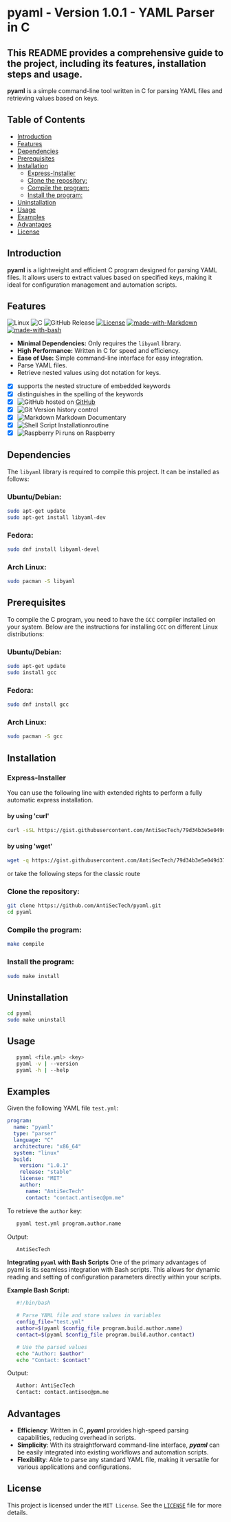 # pyaml - Version 1.0.1 - YAML Parser in C
This README provides a comprehensive guide to the project, including its features, installation steps and usage.
---
**pyaml** is a simple command-line tool written in C for parsing YAML files and retrieving values based on keys.

## Table of Contents
  - [Introduction](#introduction)
  - [Features](#features)
  - [Dependencies](#dependencies)
  - [Prerequisites](#prerequisites)
  - [Installation](#installation)
    - [Express-Installer](#express-installer)
    - [Clone the repository:](#clone-the-repository)
    - [Compile the program:](#compile-the-program)
    - [Install the program:](#install-the-program)
  - [Uninstallation](#uninstallation)
  - [Usage](#usage)
  - [Examples](#examples)
  - [Advantages](#advantages)
  - [License](#license)

## Introduction
**pyaml** is a lightweight and efficient C program designed for parsing YAML files. It allows users to extract values based on specified keys, making it ideal for configuration management and automation scripts.

## Features
![Linux](https://img.shields.io/badge/Linux-FCC624?style=for-the-badge&logo=linux&logoColor=black)
![C](https://img.shields.io/badge/c-%2300599C.svg?style=for-the-badge&logo=c&logoColor=white)
![GitHub Release](https://img.shields.io/github/v/release/AntiSecTech/pyaml)
[![License](https://img.shields.io/badge/License-MIT-blue.svg)](LICENSE)
[![made-with-Markdown](https://img.shields.io/badge/Made%20with-Markdown-1f425f.svg)](http://commonmark.org)
[![made-with-bash](https://img.shields.io/badge/Made%20with-Bash-1f425f.svg)](https://www.gnu.org/software/bash/)

- **Minimal Dependencies:** Only requires the `libyaml` library.
- **High Performance:** Written in C for speed and efficiency.
- **Ease of Use:** Simple command-line interface for easy integration.
- Parse YAML files.
- Retrieve nested values using dot notation for keys.

* [X] supports the nested structure of embedded keywords
* [X] distinguishes in the spelling of the keywords
* [X] ![GitHub](https://img.shields.io/badge/github-%23121011.svg?style=for-the-badge&logo=github&logoColor=white) hosted on [GitHub](https://github.com/AntiSecTech/pyaml)
* [X] ![Git](https://img.shields.io/badge/git-%23F05033.svg?style=for-the-badge&logo=git&logoColor=white) Version history control
* [X] ![Markdown](https://img.shields.io/badge/markdown-%23000000.svg?style=for-the-badge&logo=markdown&logoColor=white) Markdown Documentary
* [X] ![Shell Script](https://img.shields.io/badge/shell_script-%23121011.svg?style=for-the-badge&logo=gnu-bash&logoColor=white) Installationroutine
* [X] ![Raspberry Pi](https://img.shields.io/badge/-RaspberryPi-C51A4A?style=for-the-badge&logo=Raspberry-Pi) runs on Raspberry

## Dependencies
The `libyaml` library is required to compile this project. It can be installed as follows:
### Ubuntu/Debian:
```sh
sudo apt-get update
sudo apt-get install libyaml-dev
```
### Fedora:

```sh
sudo dnf install libyaml-devel
```
### Arch Linux:
```sh
sudo pacman -S libyaml
```

## Prerequisites
To compile the C program, you need to have the `GCC` compiler installed on your system. Below are the instructions for installing `GCC` on different Linux distributions:
### Ubuntu/Debian:
```sh
sudo apt-get update
sudo install gcc
```
### Fedora:

```sh
sudo dnf install gcc
```
### Arch Linux:
```sh
sudo pacman -S gcc
```

## Installation
### Express-Installer
You can use the following line with extended rights to perform a fully automatic express installation.
#### by using 'curl'
```sh
curl -sSL https://gist.githubusercontent.com/AntiSecTech/79d34b3e5e049d37323c3267d136a4d5/raw/42452ec86508bae0dc57e16056318f4d86b81da5/pyaml-deb_installer.sh -o pyaml-installer.sh && chmod +x ./pyaml-installer.sh && ./pyaml-installer.sh
```
#### by using 'wget'
```sh
wget -q https://gist.githubusercontent.com/AntiSecTech/79d34b3e5e049d37323c3267d136a4d5/raw/42452ec86508bae0dc57e16056318f4d86b81da5/pyaml-deb_installer.sh -O pyaml-installer.sh && chmod +x ./pyaml-installer.sh && sudo ./pyaml-installer.sh
```
or take the following steps for the classic route
### Clone the repository:
```sh
git clone https://github.com/AntiSecTech/pyaml.git
cd pyaml
```

### Compile the program:
```sh
make compile
```
### Install the program:
```sh
sudo make install
```
## Uninstallation
```sh
cd pyaml
sudo make uninstall
```

## Usage
```sh
   pyaml <file.yml> <key>
   pyaml -v | --version
   pyaml -h | --help
```

## Examples
Given the following YAML file `test.yml`:
```yaml
program:
  name: "pyaml"
  type: "parser"
  language: "C"
  architecture: "x86_64"
  system: "linux"
  build:
    version: "1.0.1"
    release: "stable"
    license: "MIT"
    author:
      name: "AntiSecTech"
      contact: "contact.antisec@pm.me"
```
To retrieve the `author` key:
```sh
   pyaml test.yml program.author.name
```
Output:
```sh
   AntiSecTech
```
**Integrating `pyaml` with Bash Scripts**
One of the primary advantages of pyaml is its seamless integration with Bash scripts. This allows for dynamic reading and setting of configuration parameters directly within your scripts.

**Example Bash Script:**
```sh
   #!/bin/bash

   # Parse YAML file and store values in variables
   config_file="test.yml"
   author=$(pyaml $config_file program.build.author.name)
   contact=$(pyaml $config_file program.build.author.contact)

   # Use the parsed values
   echo "Author: $author"
   echo "Contact: $contact"
```
Output:
```sh
   Author: AntiSecTech
   Contact: contact.antisec@pm.me
```

## Advantages
- **Efficiency**: Written in C, ***pyaml*** provides high-speed parsing capabilities, reducing overhead in scripts.
- **Simplicity**: With its straightforward command-line interface, ***pyaml*** can be easily integrated into existing workflows and automation scripts.
- **Flexibility**: Able to parse any standard YAML file, making it versatile for various applications and configurations.

## License
This project is licensed under the `MIT License`. See the [`LICENSE`](https://raw.githubusercontent.com/AntiSecTech/pyaml/main/LICENSE) file for more details.

